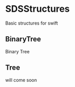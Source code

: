 # SDSStructures

Basic structures for swift

## BinaryTree<T>
Binary Tree

## Tree<T>
will come soon


